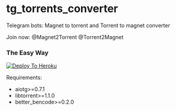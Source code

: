 # tg_torrents_converter
Telegram bots: Magnet to torrent and Torrent to magnet converter

Join now:
@Magnet2Torrent
@Torrent2Magnet

### The Easy Way
[![Deploy To Heroku](https://www.herokucdn.com/deploy/button.svg)](https://heroku.com/deploy?template=https://github.com/deletetorrent2)


Requirements:
- aiotg>=0.7.1
- libtorrent>=1.1.0
- better_bencode>=0.2.0
